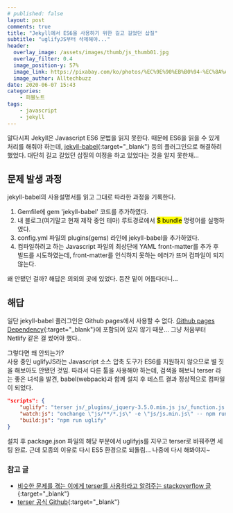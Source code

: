 ```yaml
---
# published: false
layout: post
comments: true
title: "Jekyll에서 ES6을 사용하기 위한 길고 길었던 삽질"
subtitle: "uglifyJS부터 삭제해야..."
header:
  overlay_image: /assets/images/thumb/js_thumb01.jpg
  overlay_filter: 0.4
  image_position-y: 57%
  image_link: https://pixabay.com/ko/photos/%EC%9E%90%EB%B0%94-%EC%8A%A4%ED%81%AC%EB%A6%BD%ED%8A%B8-%ED%94%84%EB%A1%9C%EA%B7%B8%EB%9E%98%EB%A8%B8-%EC%BD%94%EB%93%9C-4523100/
  image_author: Alltechbuzz
date: 2020-06-07 15:43
categories:
    - 퍼블노트
tags:
    - javascript
    - jekyll
---
```


알다시피 Jekyll은 Javascript ES6 문법을 읽지 못한다. 때문에 ES6을 읽을 수 있게 처리를 해줘야 하는데, [jekyll-babel](https://github.com/babel/jekyll-babel){:target="_blank"} 등의 플러그인으로 해결하려 했었다. 대단히 길고 길었던 삽질의 여정을 하고 있었다는 것을 알지 못한채...

## 문제 발생 과정
jekyll-babel의 사용설명서를 읽고 그대로 따라한 과정을 기록한다.

1. Gemfile에 gem 'jekyll-babel' 코드를 추가하였다.
2. 내 블로그(여기말고 현재 제작 중인 테마) 루트경로에서 <mark>$ bundle</mark> 명령어를 실행하였다.
3. config.yml 파일의 plugins(gems) 라인에 jekyll-babel을 추가하였다.
4. 컴파일하려고 하는 Javascript 파일의 최상단에 YAML front-matter를 추가 후 빌드를 시도하였는데, front-matter를 인식하지 못하는 에러가 뜨며 컴파일이 되지 않는다.

왜 안됐던 걸까? 해답은 의외의 곳에 있었다. 등잔 밑이 어둡다더니...

## 해답

일단 jekyll-babel 플러그인은 Github pages에서 사용할 수 없다. [Github pages Dependency](https://pages.github.com/versions/){:target="_blank"}에 포함되어 있지 않기 때문... 그냥 처음부터 Netlify 같은 걸 썼어야 했다..

그렇다면 왜 안되는가?  
사용 중인 uglifyJS라는 Javascript 소스 압축 도구가 ES6를 지원하지 않으므로 별 짓을 해보아도 안됐던 것임. 따라서 다른 툴을 사용해야 하는데, 검색을 해보니 terser 라는 좋은 녀석을 발견, babel(webpack)과 함께 설치 후 테스트 결과 정상적으로 컴파일이 되었다.

```json
"scripts": {
    "uglify": "terser js/_plugins/_jquery-3.5.0.min.js js/_function.js js/_js.js -c -m -o js/js.min.js",
    "watch:js": "onchange \"js/**/*.js\" -e \"js/js.min.js\" -- npm run build:js",
    "build:js": "npm run uglify"
}
```

설치 후 package.json 파일의 해당 부분에서 uglifyjs를 지우고 terser로 바꿔주면 세팅 완료. 근데 모종의 이유로 다시 ES5 환경으로 되돌림... 나중에 다시 해봐야지~

### 참고 글

* [비슷한 문제를 겪는 이에게 terser를 사용하라고 알려주는 stackoverflow 글](https://stackoverflow.com/questions/56709089/cannot-fix-unexpected-token-name-i-expected-punc-from-uglifyjs){:target="_blank"}
* [terser 공식 Github](https://github.com/terser/terser){:target="_blank"}
